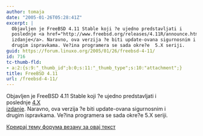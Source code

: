 ```yaml
---
author: tomaja
date: "2005-01-26T05:28:41Z"
excerpt: |
  Objavljen je FreeBSD 4.11 Stable koji ?e ujedno predstavljati i
  poslednje <a href="http://www.freebsd.org/releases/4.11R/announce.html">4.X
  izdanje</a>. Naravno, ova verzija ?e biti update-ovana sigurnosnim i
  drugim ispravkama. Ve?ina programera se sada okre?e  5.X seriji.
guid: https://forum.linuxo.org/2005/01/26/freebsd-4-11/
id: 716
tc-thumb-fld:
- a:2:{s:9:"_thumb_id";b:0;s:11:"_thumb_type";s:10:"attachment";}
title: FreeBSD 4.11
url: /freebsd-4-11/
---
```

Objavljen je FreeBSD 4.11 Stable koji ?e ujedno predstavljati i  
poslednje [4.X  
izdanje](http://www.freebsd.org/releases/4.11R/announce.html). Naravno, ova verzija ?e biti update-ovana sigurnosnim i  
drugim ispravkama. Ve?ina programera se sada okre?e 5.X seriji.<!--break-->

[Креирај тему форума везану за овај текст](https://linuxo.org/nova-tema-na-forumu/?se_pid=716)